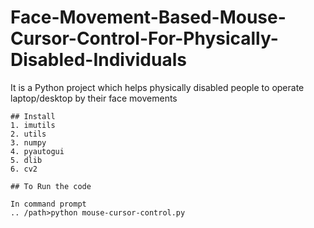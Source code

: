 # Face-Movement-Based-Mouse-Cursor-Control-For-Physically-Disabled-Individuals
It is a Python project which helps physically disabled people to operate laptop/desktop by their face movements

```
## Install
1. imutils 
2. utils 
3. numpy 
4. pyautogui 
5. dlib
6. cv2

```
```
## To Run the code

In command prompt
.. /path>python mouse-cursor-control.py
```
